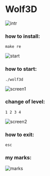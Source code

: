 # Wolf3D
![intr](https://github.com/odnaks/Wolf3D/blob/master/screens/Screen%20Shot%202019-02-15%20at%2011.33.21.png)

### how to install:
```shell
make re
```
![start](https://github.com/odnaks/Wolf3D/blob/master/screens/start.png)

### how to start:
```shell
./wolf3d
```

![screen1](https://github.com/odnaks/Wolf3D/blob/master/screens/screen1.png)
### change of level:
```shell
1 2 3 4
```
![screen2](https://github.com/odnaks/Wolf3D/blob/master/screens/screen2.png)

### how to exit:
```shell
esc
```

### my marks:
![marks](https://github.com/odnaks/Wolf3D/blob/master/screens/Screen%20Shot%202019-02-15%20at%2011.34.36.png)
